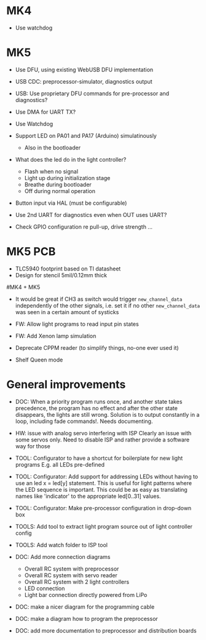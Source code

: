# MK4

* Use watchdog


# MK5

* Use DFU, using existing WebUSB DFU implementation

* USB CDC: preprocessor-simulator, diagnostics output

* USB: Use proprietary DFU commands for pre-processor and diagnostics?

* Use DMA for UART TX?

* Use Watchdog

* Support LED on PA01 and PA17 (Arduino) simulatinously
    * Also in the bootloader

* What does the led do in the light controller?
    * Flash when no signal
    * Light up during initialization stage
    * Breathe during bootloader
    * Off during normal operation

* Button input via HAL (must be configurable)

* Use 2nd UART for diagnostics even when OUT uses UART?

* Check GPIO configuration re pull-up, drive strength ...

# MK5 PCB

* TLC5940 footprint based on TI datasheet
* Design for stencil 5mil/0.12mm thick


#MK4 + MK5

* It would be great if CH3 as switch would trigger `new_channel_data` independently of the other signals, i.e. set it if no other `new_channel_data` was seen in a certain amount of systicks

* FW: Allow light programs to read input pin states

* FW: Add Xenon lamp simulation

* Deprecate CPPM reader (to simplify things, no-one ever used it)

* Shelf Queen mode


# General improvements

* DOC: When a priority program runs once, and another state takes precedence,
  the program has no effect and after the other state disappears, the lights
  are still wrong. Solution is to output constantly in a loop,
  including fade commands!.
  Needs documenting.

* HW: issue with analog servo interfering with ISP
  Clearly an issue with some servos only. Need to disable ISP and rather provide
  a software way for those

* TOOL: Configurator to have a shortcut for boilerplate for new light programs
    E.g. all LEDs pre-defined

* TOOL: Configurator: Add support for addressing LEDs without having to use an
    led x = led[y] statement. This is useful for light patterns where the
    LED sequence is important. This could be as easy as translating names like
    'indicator' to the appropriate led[0..31] values.

* TOOL: Configurator: Make pre-processor configuration in drop-down box

* TOOLS: Add tool to extract light program source out of light controller config

* TOOLS: Add watch folder to ISP tool

* DOC: Add more connection diagrams
    - Overall RC system with preprocessor
    - Overall RC system with servo reader
    - Overall RC system with 2 light controllers
    - LED connection
    - Light bar connection directly powered from LiPo

* DOC: make a nicer diagram for the programming cable

* DOC: make a diagram how to program the preprocessor

* DOC: add more documentation to preprocessor and distribution boards